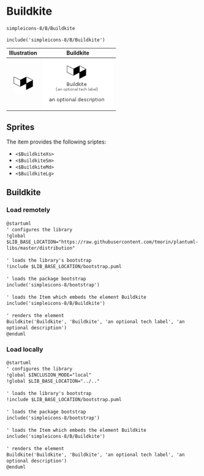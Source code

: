 # Buildkite


```text
simpleicons-8/B/Buildkite
```

```text
include('simpleicons-8/B/Buildkite')
```



| Illustration | Buildkite |
| :---: | :---: |
| ![illustration for Illustration](../../simpleicons-8/B/Buildkite.png) | ![illustration for Buildkite](../../simpleicons-8/B/Buildkite.Local.png) |



## Sprites
The item provides the following sriptes:

- `<$BuildkiteXs>`
- `<$BuildkiteSm>`
- `<$BuildkiteMd>`
- `<$BuildkiteLg>`





## Buildkite

### Load remotely
```plantuml
@startuml
' configures the library
!global $LIB_BASE_LOCATION="https://raw.githubusercontent.com/tmorin/plantuml-libs/master/distribution"

' loads the library's bootstrap
!include $LIB_BASE_LOCATION/bootstrap.puml

' loads the package bootstrap
include('simpleicons-8/bootstrap')

' loads the Item which embeds the element Buildkite
include('simpleicons-8/B/Buildkite')

' renders the element
Buildkite('Buildkite', 'Buildkite', 'an optional tech label', 'an optional description')
@enduml
```

### Load locally
```plantuml
@startuml
' configures the library
!global $INCLUSION_MODE="local"
!global $LIB_BASE_LOCATION="../.."

' loads the library's bootstrap
!include $LIB_BASE_LOCATION/bootstrap.puml

' loads the package bootstrap
include('simpleicons-8/bootstrap')

' loads the Item which embeds the element Buildkite
include('simpleicons-8/B/Buildkite')

' renders the element
Buildkite('Buildkite', 'Buildkite', 'an optional tech label', 'an optional description')
@enduml
```

